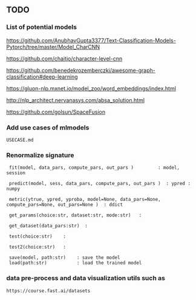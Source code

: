 ## TODO



### List of potential models



https://github.com/AnubhavGupta3377/Text-Classification-Models-Pytorch/tree/master/Model_CharCNN


https://github.com/chaitjo/character-level-cnn


https://github.com/benedekrozemberczki/awesome-graph-classification#deep-learning


https://gluon-nlp.mxnet.io/model_zoo/word_embeddings/index.html


http://nlp_architect.nervanasys.com/absa_solution.html


https://github.com/golsun/SpaceFusion









###  Add use cases of mlmodels
    USECASE.md



### Renormalize signature

     fit(model, data_pars, compute_pars, out_pars )         : model, session
    
     predict(model, sess, data_pars, compute_pars, out_pars )  : ypred : numpy
    
     metric(ytrue, ypred, yproba, model=None, data_pars=None, compute_pars=None, out_pars=None )  : ddict 
    
     get_params(choice:str, dataset:str, mode:str)   : 
    
     get_dataset(data_pars:str)  : 
    
     test(choice:str)    :      
    
     test2(choice:str)   :   
    
     save(model, path:str)    : save the model
     load(path:str)           : load the trained model


###  data pre-process and data visualization utils such as 
    https://course.fast.ai/datasets






